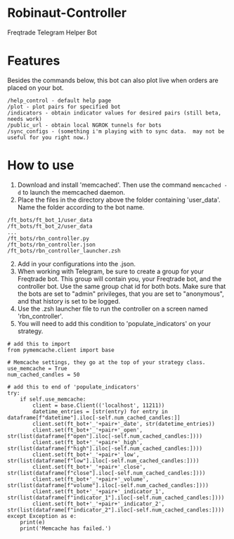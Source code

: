 # Robinaut-Controller
Freqtrade Telegram Helper Bot

# Features
Besides the commands below, this bot can also plot live when orders are placed on your bot.
```
/help_control - default help page
/plot - plot pairs for specified bot
/indicators - obtain indicator values for desired pairs (still beta, needs work)
/public_url - obtain local NGROK tunnels for bots
/sync_configs - (something i'm playing with to sync data.  may not be useful for you right now.)
```
# How to use
1.  Download and install 'memcached'.  Then use the command `memcached -d` to launch the memcached daemon.
1.  Place the files in the directory above the folder containing 'user_data'.  Name the folder according to the bot name.
```
/ft_bots/ft_bot_1/user_data
/ft_bots/ft_bot_2/user_data
...
/ft_bots/rbn_controller.py
/ft_bots/rbn_controller.json
/ft_bots/rbn_controller_launcher.zsh
```
2. Add in your configurations into the .json.
3. When working with Telegram, be sure to create a group for your Freqtrade bot.  This group will contain you, your Freqtrade bot, and the controller bot.  Use the same group chat id for both bots.  Make sure that the bots are set to "admin" privileges, that you are set to "anonymous", and that history is set to be logged.
4.  Use the .zsh launcher file to run the controller on a screen named 'rbn_controller'.
5.  You will need to add this condition to 'populate_indicators' on your strategy.
```
# add this to import
from pymemcache.client import base

# Memcache settings, they go at the top of your strategy class.
use_memcache = True
num_cached_candles = 50

# add this to end of 'populate_indicators'
try:
    if self.use_memcache:
        client = base.Client(('localhost', 11211))
        datetime_entries = [str(entry) for entry in dataframe[f"datetime"].iloc[-self.num_cached_candles:]]
        client.set(ft_bot+'_'+pair+'_date', str(datetime_entries))
        client.set(ft_bot+'_'+pair+'_open', str(list(dataframe[f"open"].iloc[-self.num_cached_candles:])))
        client.set(ft_bot+'_'+pair+'_high', str(list(dataframe[f"high"].iloc[-self.num_cached_candles:])))
        client.set(ft_bot+'_'+pair+'_low',  str(list(dataframe[f"low"].iloc[-self.num_cached_candles:])))
        client.set(ft_bot+'_'+pair+'_close', str(list(dataframe[f"close"].iloc[-self.num_cached_candles:])))
        client.set(ft_bot+'_'+pair+'_volume', str(list(dataframe[f"volume"].iloc[-self.num_cached_candles:])))
        client.set(ft_bot+'_'+pair+'_indicator_1', str(list(dataframe[f"indicator_1"].iloc[-self.num_cached_candles:])))
        client.set(ft_bot+'_'+pair+'_indicator_2', str(list(dataframe[f"indicator_2"].iloc[-self.num_cached_candles:])))
except Exception as e:
    print(e)
    print('Memcache has failed.')
```
